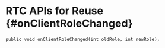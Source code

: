 # RTC APIs for Reuse {#onClientRoleChanged}

```
public void onClientRoleChanged(int oldRole, int newRole);
```

